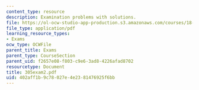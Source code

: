```yaml
---
content_type: resource
description: Examination problems with solutions.
file: https://ol-ocw-studio-app-production.s3.amazonaws.com/courses/18-305-advanced-analytic-methods-in-science-and-engineering-fall-2004/402aff1b9c78027e4e2381476925f6bb_305exam2.pdf
file_type: application/pdf
learning_resource_types:
- Exams
ocw_type: OCWFile
parent_title: Exams
parent_type: CourseSection
parent_uid: f2657e08-f803-c9e6-3ad8-4226afad8702
resourcetype: Document
title: 305exam2.pdf
uid: 402aff1b-9c78-027e-4e23-81476925f6bb
---
```

